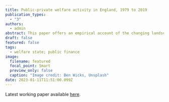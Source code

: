 ```yaml
---
title: Public-private welfare activity in England, 1979 to 2019
publication_types:
  - "3"
authors:
  - admin
abstract: This paper offers an empirical account of the changing landscape of private and public welfare activity in England over the forty years prior to the Covid-19 pandemic. It forms a part of the Social Policies and Distributional Outcomes in a Changing Britain research programme and it builds on a methodology devised by John Hills in 1997 and subsequently taken forward by him and successive CASE researchers. The variation in governmental ideologies, aims and policies with regards to the welfare state, and the balance between public and private actors within it, has been significant over the last four decades. But we argue that against a background of strong overall increases in demand for welfare of all kinds, policy changes have in practice produced a consistent direction of travel: away from a “pure public” collective model of financing, providing and decision-making, towards individualised responsibility and private provision. Although high-profile reforms have often produced underwhelming changes in actual shares of expenditure between different kinds of welfare activity, incremental changes have de facto redesigned the architecture of the welfare settlement.
draft: false
featured: false
tags:
  - welfare state; public finance
image:
  filename: featured
  focal_point: Smart
  preview_only: false
  caption: "Image credit: Ben Wicks, Unsplash"
date: 2023-01-11T11:51:00.099Z
---
```

Latest working paper available [here](https://sticerd.lse.ac.uk/CASE/_NEW/PUBLICATIONS/abstract/?index=9820).
